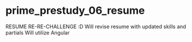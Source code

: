 # prime_prestudy_06_resume
RESUME RE-RE-CHALLENGE :D
Will revise resume with updated skills and partials
Will utilize Angular
